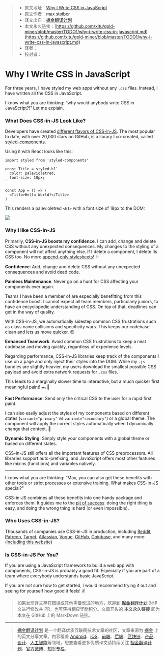 > * 原文地址：[Why I Write CSS in JavaScript](https://mxstbr.com/thoughts/css-in-js/)
> * 原文作者：[max stoiber](https://mxstbr.com)
> * 译文出自：[掘金翻译计划](https://github.com/xitu/gold-miner)
> * 本文永久链接：[https://github.com/xitu/gold-miner/blob/master/TODO1/why-i-write-css-in-javascript.md](https://github.com/xitu/gold-miner/blob/master/TODO1/why-i-write-css-in-javascript.md)
> * 译者：
> * 校对者：

# Why I Write CSS in JavaScript

For three years, I have styled my web apps without any `.css` files. Instead, I have written all the CSS in JavaScript.

I know what you are thinking: “why would anybody write CSS in JavaScript?!” Let me explain.

### What Does CSS-in-JS Look Like?

Developers have created [different flavors of CSS-in-JS](https://github.com/michelebertoli/css-in-js). The most popular to date, with over 20,000 stars on GitHub, is a library I co-created, called [styled-components](https://styled-components.com).

Using it with React looks like this:

```
import styled from 'styled-components'

const Title = styled.h1`
  color: palevioletred;
  font-size: 18px;
`

const App = () => (
  <Title>Hello World!</Title>
)
```

This renders a palevioletred `<h1>` with a font size of 18px to the DOM:

![](https://user-images.githubusercontent.com/26959437/53942001-9c4cfd80-40f4-11e9-80ad-5cc9a4c35c4e.png)

### Why I like CSS-in-JS

Primarily, **CSS-in-JS boosts my confidence**. I can add, change and delete CSS without any unexpected consequences. My changes to the styling of a component will not affect anything else. If I delete a component, I delete its CSS too. No more [append-only stylesheets](https://css-tricks.com/oh-no-stylesheet-grows-grows-grows-append-stylesheet-problem/)! ✨

**Confidence**: Add, change and delete CSS without any unexpected consequences and avoid dead code.

**Painless Maintenance**: Never go on a hunt for CSS affecting your components ever again.

Teams I have been a member of are especially benefitting from this confidence boost. I cannot expect all team members, particularly juniors, to have an encyclopedic understanding of CSS. On top of that, deadlines can get in the way of quality.

With CSS-in-JS, we automatically sidestep common CSS frustrations such as class name collisions and specificity wars. This keeps our codebase clean and lets us move quicker. 😍

**Enhanced Teamwork**: Avoid common CSS frustrations to keep a neat codebase and moving quickly, regardless of experience levels.

Regarding performance, CSS-in-JS libraries keep track of the components I use on a page and only inject their styles into the DOM. While my `.js` bundles are slightly heavier, my users download the smallest possible CSS payload and avoid extra network requests for `.css` files.

This leads to a marginally slower time to interactive, but a much quicker first meaningful paint! 🏎💨

**Fast Performance**: Send only the critical CSS to the user for a rapid first paint.

I can also easily adjust the styles of my components based on different states (`variant="primary"` vs `variant="secondary"`) or a global theme. The component will apply the correct styles automatically when I dynamically change that context. 💅

**Dynamic Styling**: Simply style your components with a global theme or based on different states.

CSS-in-JS still offers all the important features of CSS preprocessors. All libraries support auto-prefixing, and JavaScript offers most other features like mixins (functions) and variables natively.

* * *

I know what you are thinking: “Max, you can also get these benefits with other tools or strict processes or extensive training. What makes CSS-in-JS special?”

CSS-in-JS combines all these benefits into one handy package and enforces them. It guides me to the [pit of success](https://blog.codinghorror.com/falling-into-the-pit-of-success/): doing the right thing is easy, and doing the wrong thing is hard (or even impossible).

### Who Uses CSS-in-JS?

Thousands of companies use CSS-in-JS in production, including [Reddit](https://reddit.com), [Patreon](https://patreon.com), [Target](https://target.com), [Atlassian](https://atlaskit.atlassian.com), [Vogue](https://vogue.de), [GitHub](https://primer.style/components), [Coinbase](https://pro.coinbase.com), and many more. ([including this website](https://github.com/mxstbr/mxstbr.com))

### Is CSS-in-JS For You?

If you are using a JavaScript framework to build a web app with components, CSS-in-JS is probably a good fit. Especially if you are part of a team where everybody understands basic JavaScript.

If you are not sure how to get started, I would recommend trying it out and seeing for yourself how good it feels! ✌️

> 如果发现译文存在错误或其他需要改进的地方，欢迎到 [掘金翻译计划](https://github.com/xitu/gold-miner) 对译文进行修改并 PR，也可获得相应奖励积分。文章开头的 **本文永久链接** 即为本文在 GitHub 上的 MarkDown 链接。

---

> [掘金翻译计划](https://github.com/xitu/gold-miner) 是一个翻译优质互联网技术文章的社区，文章来源为 [掘金](https://juejin.im) 上的英文分享文章。内容覆盖 [Android](https://github.com/xitu/gold-miner#android)、[iOS](https://github.com/xitu/gold-miner#ios)、[前端](https://github.com/xitu/gold-miner#前端)、[后端](https://github.com/xitu/gold-miner#后端)、[区块链](https://github.com/xitu/gold-miner#区块链)、[产品](https://github.com/xitu/gold-miner#产品)、[设计](https://github.com/xitu/gold-miner#设计)、[人工智能](https://github.com/xitu/gold-miner#人工智能)等领域，想要查看更多优质译文请持续关注 [掘金翻译计划](https://github.com/xitu/gold-miner)、[官方微博](http://weibo.com/juejinfanyi)、[知乎专栏](https://zhuanlan.zhihu.com/juejinfanyi)。
